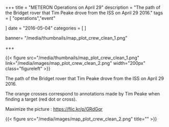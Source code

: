 +++
title = "METERON Operations on April 29"
description = "The path of the Bridget rover that Tim Peake drove from the ISS on April 29 2016."
tags = [
"operations","event"

]
date = "2016-05-04"
categories = [
]

banner= "/media/thumbnails/map_plot_crew_clean_1.png"


+++

{{< figure src="/media/thumbnails/map_plot_crew_clean_1.png"  link="/media/images/map_plot_crew_clean_2.png"  width="200px" class="figureleft" >}}

The path of the Bridget rover that Tim Peake drove from the ISS on April 29 2016.

The orange crosses correspond to annotations made by Tim Peake when finding a target (red dot or cross).

Maximize the picture : https://flic.kr/p/GRdGqr

{{< figure src="/media/images/map_plot_crew_clean_2.png" title="" >}}
